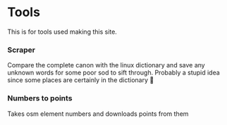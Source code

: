 # Tools

This is for tools used making this site.


### Scraper
Compare the complete canon with the linux dictionary and save any unknown words for some poor sod to sift through. Probably a stupid idea since some places are certainly in the dictionary :shrug:

### Numbers to points
Takes osm element numbers and downloads points from them
